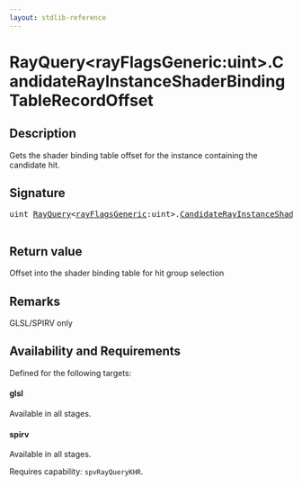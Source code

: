 ```yaml
---
layout: stdlib-reference
---
```


# RayQuery\<rayFlagsGeneric:uint\>\.CandidateRayInstanceShaderBindingTableRecordOffset

## Description

Gets the shader binding table offset for the instance containing the candidate hit.



## Signature 

<pre>
<span class="code_keyword">uint</span> <a href="../index.html" class="code_type">RayQuery</a>&lt;<a href="../index.html#decl-rayFlagsGeneric" class="code_var">rayFlagsGeneric</a>:<span class="code_keyword">uint</span>&gt;.<a href=".html">CandidateRayInstanceShaderBindingTableRecordOffset</a>();

</pre>

## Return value
Offset into the shader binding table for hit group selection

## Remarks
GLSL/SPIRV only


## Availability and Requirements

Defined for the following targets:

#### glsl
Available in all stages.

#### spirv
Available in all stages.

Requires capability: `spvRayQueryKHR`.


